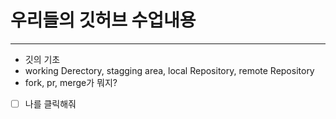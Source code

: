 # 우리들의 깃허브 수업내용
---
- 깃의 기초
- working Derectory, stagging area, local Repository, remote Repository
- fork, pr, merge가 뭐지?
- [ ] 나를 클릭해줘
